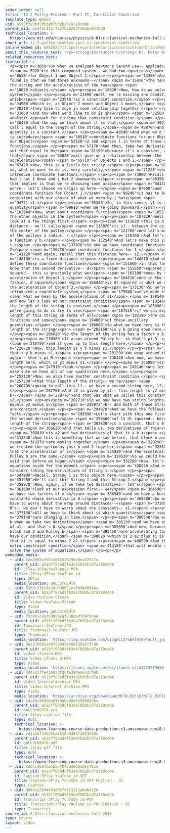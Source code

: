 ```yaml
---
order_index: null
title: '12.2 Pulley Problem - Part II, Constraint Condition'
template_type: Embed
uid: a515ff83bd5fb3ab7b02bcd7a318cd4b
parent_uid: e5a45c415f7a27b6b203fb8dbe933bd0
technical_location: >-
  https://ocw.mit.edu/courses/physics/8-01sc-classical-mechanics-fall-2016/week-4-drag-forces-constraints-and-continuous-systems/12.2-pulley-problem-part-ii-constraint-condition/12.2-pulley-problem-part-ii-constraint-condition
short_url: 12.2-pulley-problem-part-ii-constraint-condition
inline_embed_id: 6852427712.2pulleyproblempartiiconstraintcondition39081247
about_this_resource_text: '<p><strong>Instructor:</strong> Dr. Peter Dourmashkin</p>'
related_resources_text: ''
transcript: >-
  <p><span m='3650'>So when we analyzed Newton's Second Law-- applied</span>
  <span m='5970'>to this compound system-- we had two equations</span> <span
  m='8650'>for Object 1 and Object 2.</span> </p><p><span m='13369'>And what we
  found is that we had three unknowns--</span> <span m='15410'>the tension in
  the string and the accelerations of the two</span> <span
  m='18070'>objects.</span> </p><p><span m='18830'>Now, how do we solve this
  system?</span> </p><p><span m='21590'>Well, we're missing one condition,
  which</span> <span m='23540'>is a constraint condition.</span> </p><p><span
  m='24960'>Which is, as Object 2 moves and Object 1 moves,</span> <span
  m='28310'>they have to move in some relationship together.</span> </p><p><span
  m='31060'>And now what we'd like to do is show</span> <span m='32560'>an
  analytic approach for finding that constraint condition.</span> </p><p><span
  m='36470'>And the way we think about it is that,</span> <span m='39270'>we'll
  call l equal to the length of the string,</span> <span m='43870'>and this
  quantity is a constant.</span> </p><p><span m='48540'>And what we'd like to do
  is introduce</span> <span m='50510'>coordinate functions for our Object 1 and
  our Object</span> <span m='53520'>2 and express l in terms of those coordinate
  functions.</span> </p><p><span m='57170'>And then, take two derivatives of l,
  set that equal to 0</span> <span m='61190'>because it's a constant, and
  that</span> <span m='63020'>will give us a relationship between the
  accelerations</span> <span m='65710'>of Objects 1 and 2.</span> </p><p><span
  m='67420'>Now, this is a little bit tricky.</span> </p><p><span m='68900'>And
  so, what we want to do is, very carefully,</span> <span m='71220'>show how we
  introduce coordinate functions.</span> </p><p><span m='73800'>Recall that we
  had j hat 1 down and j hat 2 downwards.</span> </p><p><span m='80390'>What
  that implies is that we're choosing some origin</span> <span m='84110'>and
  we're-- let's choose an origin up here--</span> <span m='87650'>and for a
  coordinate function for Object 1,</span> <span m='90240'>it has to be
  consistent with our choice of what we mean by j hat</span> <span
  m='94771'>1.</span> </p><p><span m='95380'>So, in this sense, y1 is a positive
  quantity</span> <span m='99610'>when we're going downward.</span> </p><p><span
  m='102940'>Now, what about coordinate functions</span> <span m='105110'>for
  the other objects in the system?</span> </p><p><span m='107229'>Well, let's
  look at a few things first.</span> </p><p><span m='111020'>This is a fixed
  distance-- we'll call</span> <span m='113020'>it s1-- between the ceiling and
  the center of the pulley.</span> </p><p><span m='121760'>And let's make each
  of the pulleys a radius, r.</span> </p><p><span m='126160'>And let's call this
  a function y b.</span> </p><p><span m='132540'>And let's make this y2 of
  t.</span> </p><p><span m='137070'>So now we have coordinate functions for
  2</span> <span m='139470'>and coordinate functions for 1.</span> </p><p><span
  m='141120'>And again, recall that this distance here-- s2--</span> <span
  m='146100'>is a fixed distance.</span> </p><p><span m='148870'>And when we
  define these coordinate functions</span> <span m='151600'>in this fashion, we
  know that the second derivative-- d</span> <span m='155650'>squared y1 dt
  squared-- this is precisely what we</span> <span m='161100'>mean by the
  acceleration of Object 1.</span> </p><p><span m='164510'>And in the similar
  fashion, d squared</span> <span m='166430'>y2 dt squared is what we mean by
  the acceleration of Object 2.</span> </p><p><span m='173130'>So we've
  introduced a coordinate system,</span> <span m='175040'>we've made it very
  clear what we mean by the accelerations of a1</span> <span m='178540'>and a2,
  and now let's look at our constraint condition</span> <span m='182460'>that
  the length of the string is constant.</span> </p><p><span m='185090'>So what
  we're going to do is try to see</span> <span m='187510'>if we can express the
  length of this string in terms of all</span> <span m='192190'>the coordinate
  functions and some</span> <span m='194060'>of these ancillary
  quantities.</span> </p><p><span m='196660'>So what we have here is that the
  length of the string</span> <span m='202160'>is y b going down here.</span>
  </p><p><span m='206820'>So the length of the string has a factor y b.</span>
  </p><p><span m='210980'>It wraps around Pulley b-- so that's pi R--</span>
  <span m='216750'>and it goes up to this length here.</span> </p><p><span
  m='220720'>Now, this length is y b minus s1.</span> </p><p><span m='226520'>So
  that's y b minus s1.</span> </p><p><span m='231290'>We wrap around the pulley
  again-- that's pi R.</span> </p><p><span m='236420'>And now, we have this
  length here, which is y1 minus s1.</span> </p><p><span m='245880'>s1?</span>
  </p><p><span m='247910'>Yeah.</span> </p><p><span m='249140'>And let's just
  make sure we have all of our quantities here.</span> </p><p><span
  m='253120'>Now, we also have another constraint condition,</span> <span
  m='257230'>that this length of the string-- we're</span> <span
  m='260790'>going to call this l1-- we have a second string here, l2.</span>
  </p><p><span m='267760'>And l2 is given by y2-- this length is y2 minus y
  b--</span> <span m='278770'>and that was what we called this constant,
  s2.</span> </p><p><span m='282710'>So we now have two string lengths-- l2
  equals y2 minus y</span> <span m='288972'>b-- and both of these string lengths
  are constant.</span> </p><p><span m='294070'>And we have the following
  facts.</span> </p><p><span m='295990'>Let's start with this one first, that
  the second derivative</span> <span m='299460'>of l2 dt squared-- because the
  length of the string</span> <span m='302830'>is a constant, that's 0.</span>
  </p><p><span m='305620'>And that tells us, two derivatives of this</span>
  <span m='308810'>is a2 and two derivatives of that is a b.</span> </p><p><span
  m='313540'>And this is something that we saw before, that block b and 2</span>
  <span m='318270'>are moving together.</span> </p><p><span m='320290'>So when
  we treated the system as just b and 2 together,</span> <span m='323620'>we see
  that the acceleration of 2</span> <span m='325920'>and the acceleration of
  Pulley b are the same.</span> </p><p><span m='328520'>So we could have just
  said that before we began.</span> </p><p><span m='332200'>Now, let's put these
  equations aside for the moment.</span> </p><p><span m='338530'>And now let's
  consider taking two derivatives of String 1.</span> </p><p><span
  m='347900'>Recall, String 1 is this object here.</span> </p><p><span
  m='351960'>We'll call this String 1 and this String 2.</span> </p><p><span
  m='358970'>Now, again, if we take two derivatives-- let's</span> <span
  m='361600'>look at our expression first-- we</span> <span m='364590'>see that
  we have two factors of y b</span> <span m='366940'>and we have a bunch of
  constants whose derivative is 0.</span> </p><p><span m='369580'>So we don't
  have to worry about the wrap around distances--</span> <span m='372850'>the pi
  R's-- we don't have to worry about the constants-- s1.</span> </p><p><span
  m='377150'>All we have to think about is which quantities</span> <span
  m='379140'>are changing in time.</span> </p><p><span m='380540'>So we have 2 a
  b when we take two derivatives</span> <span m='385130'>and we have one factor
  of a1-- and that's 0.</span> </p><p><span m='389650'>And now, because the
  block and 2 and Pulley b</span> <span m='395450'>are accelerating together, we
  have our condition,</span> <span m='398820'>which is 2 a2 plus a1 is 0-- or
  that a1 is equal to minus 2 a2.</span> </p><p><span m='408590'>And that is the
  extra constraint condition</span> <span m='413180'>that will enable us to
  solve the system of equations.</span> </p><p></p>
embedded_media:
  - uid: baa2985ced5c5e835a919eddec672cfa
    parent_uid: a515ff83bd5fb3ab7b02bcd7a318cd4b
    id: 3Play-3PlayYouTubeid-MP4
    title: 3Play-3Play YouTube id
    type: 3Play
    media_location: gWLC3r6EHl0
  - uid: 01bbc21bc6ac8c9a862cec6634d994ba
    parent_uid: a515ff83bd5fb3ab7b02bcd7a318cd4b
    id: Video-YouTube-Stream
    title: Video-YouTube-Stream
    type: Video
    media_location: gWLC3r6EHl0
  - uid: f976b5c263c890acaf738cadfd9f4ca4
    parent_uid: a515ff83bd5fb3ab7b02bcd7a318cd4b
    id: Thumbnail-YouTube-JPG
    title: Thumbnail-YouTube-JPG
    type: Thumbnail
    media_location: 'https://img.youtube.com/vi/gWLC3r6EHl0/default.jpg'
  - uid: dee27b541ed975b4836b5013682ff3d6
    parent_uid: a515ff83bd5fb3ab7b02bcd7a318cd4b
    id: Video-iTunesU-MP4
    title: Video-iTunes U-MP4
    type: Video
    media_location: 'https://itunes.apple.com/us/itunes-u/id1223579658'
  - uid: 4d4725ffe41b8adf26fe204aa642cf9b
    parent_uid: a515ff83bd5fb3ab7b02bcd7a318cd4b
    id: Video-InternetArchive-MP4
    title: Video-Internet Archive-MP4
    type: Video
    media_location: 'https://archive.org/download/MIT8.01F16/MIT8_01F16_L12v02_360p.mp4'
  - uid: c6c40c809b6e81fdabad0d525060d9ba
    parent_uid: a515ff83bd5fb3ab7b02bcd7a318cd4b
    id: gWLC3r6EHl0.srt
    title: 3play caption file
    type: null
    technical_location: >-
      https://open-learning-course-data-production.s3.amazonaws.com/8-01sc-classical-mechanics-fall-2016/c6c40c809b6e81fdabad0d525060d9ba_gWLC3r6EHl0.srt
  - uid: cd1a26f576e5ba5810c0484f3874630a
    parent_uid: a515ff83bd5fb3ab7b02bcd7a318cd4b
    id: gWLC3r6EHl0.pdf
    title: 3play pdf file
    type: null
    technical_location: >-
      https://open-learning-course-data-production.s3.amazonaws.com/8-01sc-classical-mechanics-fall-2016/cd1a26f576e5ba5810c0484f3874630a_gWLC3r6EHl0.pdf
  - uid: 2ddccd6bfba1b5c4047ad60bab6c46ca
    parent_uid: a515ff83bd5fb3ab7b02bcd7a318cd4b
    id: Caption-3Play YouTube id-SRT
    title: Caption-3Play YouTube id-SRT-English - US
    type: Caption
  - uid: d86dcc594d491d0372421211a8ebd12b
    parent_uid: a515ff83bd5fb3ab7b02bcd7a318cd4b
    id: Transcript-3Play YouTube id-PDF
    title: Transcript-3Play YouTube id-PDF-English - US
    type: Transcript
course_id: 8-01sc-classical-mechanics-fall-2016
type: course
layout: video
---
```

